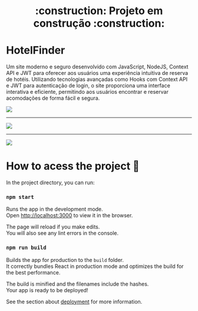<h1 align="center"> 
    :construction:  Projeto em construção  :construction:
</h1>

# HotelFinder

Um site moderno e seguro desenvolvido com JavaScript, NodeJS, Context API e JWT para oferecer aos usuários uma experiência intuitiva de reserva de hotéis. Utilizando tecnologias avançadas como Hooks com Context API e JWT para autenticação de login, o site proporciona uma interface interativa e eficiente, permitindo aos usuários encontrar e reservar acomodações de forma fácil e segura.

<div>
  <img src="https://github.com/matheuzcode/react-booking/assets/98724767/03a476ac-c24c-4092-aaba-f6d1c1d02c4d" />
</div>
<hr/>
<div>
  <img src="https://github.com/matheuzcode/react-booking/assets/98724767/0857fa2e-5b3d-4b8c-bc44-5f688a7cb6be" />
</div>
<hr/>
<div>
  <img src="https://github.com/matheuzcode/react-booking/assets/98724767/878b1f80-4d80-41f0-b305-25b5a1b8d5b9" />
</div>

# How to acess the project 📁

In the project directory, you can run:

### `npm start`

Runs the app in the development mode.\
Open [http://localhost:3000](http://localhost:3000) to view it in the browser.

The page will reload if you make edits.\
You will also see any lint errors in the console.

### `npm run build`

Builds the app for production to the `build` folder.\
It correctly bundles React in production mode and optimizes the build for the best performance.

The build is minified and the filenames include the hashes.\
Your app is ready to be deployed!

See the section about [deployment](https://facebook.github.io/create-react-app/docs/deployment) for more information.
